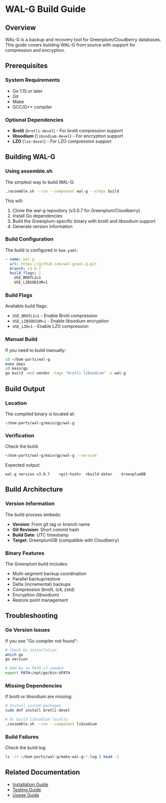 # WAL-G Build Guide

## Overview

WAL-G is a backup and recovery tool for Greenplum/Cloudberry databases. This guide covers building WAL-G from source with support for compression and encryption.

## Prerequisites

### System Requirements
- Go 1.15 or later
- Git
- Make
- GCC/G++ compiler

### Optional Dependencies
- **Brotli** (`brotli-devel`) - For brotli compression support
- **libsodium** (`libsodium-devel`) - For encryption support
- **LZO** (`lzo-devel`) - For LZO compression support

## Building WAL-G

### Using assemble.sh

The simplest way to build WAL-G:

```bash
./assemble.sh --run --component wal-g --steps build
```

This will:
1. Clone the wal-g repository (v3.0.7 for Greenplum/Cloudberry)
2. Install Go dependencies
3. Build the Greenplum-specific binary with brotli and libsodium support
4. Generate version information

### Build Configuration

The build is configured in `bom.yaml`:

```yaml
- name: wal-g
  url: https://github.com/wal-g/wal-g.git
  branch: v3.0.7
  build_flags: |
    USE_BROTLI=1
    USE_LIBSODIUM=1
```

### Build Flags

Available build flags:
- `USE_BROTLI=1` - Enable Brotli compression
- `USE_LIBSODIUM=1` - Enable libsodium encryption
- `USE_LZO=1` - Enable LZO compression

### Manual Build

If you need to build manually:

```bash
cd ~/bom-parts/wal-g
make deps
cd main/gp
go build -mod vendor -tags "brotli libsodium" -o wal-g
```

## Build Output

### Location
The compiled binary is located at:
```
~/bom-parts/wal-g/main/gp/wal-g
```

### Verification

Check the build:
```bash
~/bom-parts/wal-g/main/gp/wal-g --version
```

Expected output:
```
wal-g version v3.0.7	<git-hash>	<build-date>	GreenplumDB
```

## Build Architecture

### Version Information

The build process embeds:
- **Version**: From git tag or branch name
- **Git Revision**: Short commit hash
- **Build Date**: UTC timestamp
- **Target**: GreenplumDB (compatible with Cloudberry)

### Binary Features

The Greenplum build includes:
- Multi-segment backup coordination
- Parallel backup/restore
- Delta (incremental) backups
- Compression (brotli, lz4, zstd)
- Encryption (libsodium)
- Restore point management

## Troubleshooting

### Go Version Issues

If you see "Go compiler not found":
```bash
# Check Go installation
which go
go version

# Add Go to PATH if needed
export PATH=/opt/go/bin:$PATH
```

### Missing Dependencies

If brotli or libsodium are missing:
```bash
# Install system packages
sudo dnf install brotli-devel

# Or build libsodium locally
./assemble.sh --run --component libsodium
```

### Build Failures

Check the build log:
```bash
ls -lt ~/bom-parts/wal-g/make-wal-g-*.log | head -1
```

## Related Documentation

- [Installation Guide](INSTALL.md)
- [Testing Guide](TEST.md)
- [Usage Guide](USAGE.md)
